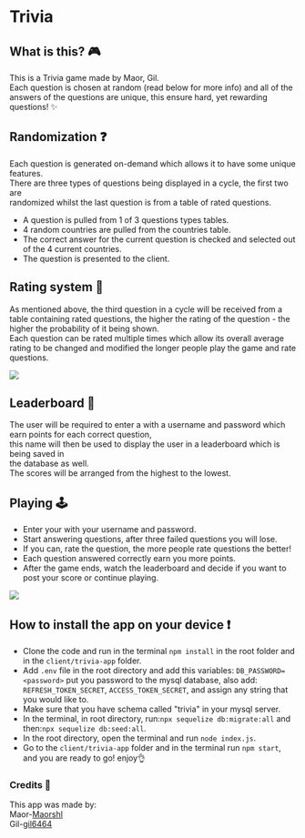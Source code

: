 # Trivia

## What is this? 🎮

This is a Trivia game made by Maor, Gil.\
Each question is chosen at random (read below for more info) and all of the answers of the questions are unique, this ensure hard, yet rewarding questions! ✨

## Randomization ❓

Each question is generated on-demand which allows it to have some unique features.\
There are three types of questions being displayed in a cycle, the first two are\
randomized whilst the last question is from a table of rated questions.

- A question is pulled from 1 of 3 questions types tables.
- 4 random countries are pulled from the countries table.
- The correct answer for the current question is checked and selected out of the 4 current countries.
- The question is presented to the client.

## Rating system 🔢

As mentioned above, the third question in a cycle will be received from a table containing rated questions, the higher the rating of the question - the higher the probability of it being shown. \
Each question can be rated multiple times which allow its overall average rating to be changed and modified the longer people play the game and rate questions.

![](./Client/trivia-app/public/ReadMeFiles/3.gif)

## Leaderboard 🏅

The user will be required to enter a with a username and password which earn points for each correct question,\
this name will then be used to display the user in a leaderboard which is being saved in\
the database as well.\
The scores will be arranged from the highest to the lowest.

## Playing 🕹️

- Enter your with your username and password.
- Start answering questions, after three failed questions you will lose.
- If you can, rate the question, the more people rate questions the better!
- Each question answered correctly earn you more points.
- After the game ends, watch the leaderboard and decide if you want to post your score or continue playing.

![](./Client/trivia-app/public/ReadMeFiles/2.gif)

## How to install the app on your device ❗

- Clone the code and run in the terminal `npm install` in the root folder and in the `client/trivia-app` folder.
- Add `.env` file in the root directory and add this variables: `DB_PASSWORD=<password>` put you password to the mysql database, also add: `REFRESH_TOKEN_SECRET`, `ACCESS_TOKEN_SECRET`, and assign any string that you would like to.
- Make sure that you have schema called "trivia" in your mysql server.
- In the terminal, in root directory, run:`npx sequelize db:migrate:all` and then:`npx sequelize db:seed:all`.
- In the root directory, open the terminal and run `node index.js`.
- Go to the `client/trivia-app` folder and in the terminal run `npm start`, and you are ready to go! enjoy👌

### Credits 🎩

This app was made by:\
Maor-[Maorshl](https://pages.github.com/Maorshl)\
Gil-[gil6464](https://pages.github.com/gil6464)

